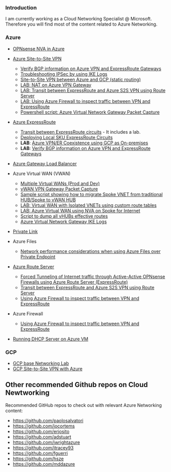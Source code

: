 ### Introduction

I am currently working as a Cloud Networking Specialist @ Microsoft. Therefore you will find most of the content related to Azure Networking.

### Azure

- [OPNsense NVA in Azure](https://github.com/dmauser/opnazure)

- [Azure Site-to-Site VPN](https://github.com/dmauser/azure-vpn-s2s)
  - [Verify BGP information on Azure VPN and ExpressRoute Gateways](https://github.com/dmauser/Lab/tree/master/ER-and-VPN-Gateway-BGP-info)
  - [Troubleshooting IPSec by using IKE Logs](https://github.com/dmauser/Lab/tree/master/VPN-gateway-IKE-logs)
  - [Site-to-Site VPN between Azure and GCP (static routing)](https://github.com/dmauser/azure-vpn-s2s-gcp)
  - [LAB: NAT on Azure VPN Gateway](https://github.com/dmauser/azure-vpn-s2s-nat) 
  - [LAB: Transit between ExpressRoute and Azure S2S VPN using Route Server](https://github.com/dmauser/Lab/tree/master/RS-ER-VPN-Gateway-Transit)
  - [LAB: Using Azure Firewall to inspect traffic between VPN and ExpressRoute](https://github.com/dmauser/Lab/tree/master/RS-ER-VPN-Gateway-Transit-AzFW)
  - [Powershell script: Azure Virtual Network Gateway Packet Capture](https://github.com/dmauser/Lab/tree/master/VPN-gateway-packet-capture) 

- [Azure ExpressRoute](https://github.com/dmauser/azure-expressroute)
  - [Transit between ExpressRoute circuits](https://github.com/dmauser/azure-expressroute/tree/main/er-to-er-transit) - It includes a lab.
  - [Deploying Local SKU ExpressRoute Circuits](https://github.com/dmauser/Lab/tree/master/ExpressRoute-local)
  - **LAB**: [Azure VPN/ER Coexistence using GCP as On-premises](https://github.com/dmauser/azure-er-vpn-coexistence)
  - **LAB**: [Verify BGP information on Azure VPN and ExpressRoute Gateways](https://github.com/dmauser/Lab/tree/master/ER-and-VPN-Gateway-BGP-info)

- [Azure Gateway Load Balancer](https://github.com/dmauser/azure-gateway-lb)

- Azure Virtual WAN (VWAN)
  - [Multiple Virtual WANs (Prod and Dev)](https://github.com/dmauser/Lab/tree/master/vWAN-split-dev-and-prod-design)
  - [vWAN VPN Gateway Packet Capture](https://github.com/dmauser/Lab/tree/master/vWAN-vpn-gateway-packet-capture)
  - [Sample script showing how to migrate Spoke VNET from traditional HUB/Spoke to vWAN HUB](https://github.com/dmauser/Lab/tree/master/vWAN-spoke-vnet-sample-migration-script)
  - [LAB: Virtual WAN with Isolated VNETs using custom route tables](https://github.com/dmauser/azure-virtualwan/tree/main/nva-spoke-internet)
  - [LAB: Azure Virtual WAN using NVA on Spoke for Internet](https://github.com/dmauser/azure-virtualwan/tree/main/nva-spoke-internet)
  - [Script to dump all vHUBs effective routes](https://github.com/dmauser/azure-virtualwan/tree/main/misc-cheatsheet#script-to-dump-all-vhubs-effective-routes)
  - [Azure Virtual Network Gateway IKE Logs](https://github.com/dmauser/Lab/tree/master/VPN-gateway-IKE-logs)

- [Private Link](https://github.com/dmauser/PrivateLink)

- Azure Files
  - [Network performance considerations when using Azure Files over Private Endpoint](https://github.com/dmauser/azure-files-netperf)
- [Azure Route Server](https://github.com/dmauser/azure-routeserver)
   - [Forced Tunneling of Internet traffic through Active-Active OPNsense Firewalls using Azure Route Server (ExpressRoute)](https://github.com/dmauser/Lab/tree/master/RS-AA-OPNsense-ForceTunnel-ER)
   - [Transit between ExpressRoute and Azure S2S VPN using Route Server](https://github.com/dmauser/Lab/tree/master/RS-ER-VPN-Gateway-Transit)
   - [Using Azure Firewall to inspect traffic between VPN and ExpressRoute](https://github.com/dmauser/Lab/tree/master/RS-ER-VPN-Gateway-Transit-AzFW)
- Azure Firewall
  - [Using Azure Firewall to inspect traffic between VPN and ExpressRoute](https://github.com/dmauser/Lab/tree/master/RS-ER-VPN-Gateway-Transit-AzFW)
- [Running DHCP Server on Azure VM](https://github.com/dmauser/DHCPServer-On-Azure)

### GCP
- [GCP base Networking Lab](https://github.com/dmauser/gcp-network-base-lab)
- [GCP Site-to-Site VPN with Azure](https://github.com/dmauser/azure-vpn-s2s-gcp)

## Other recommended Github repos on Cloud Newtworking

Recommended GitHub repos to check out with relevant Azure Networking content:

- https://github.com/paolosalvatori
- https://github.com/jocortems
- https://github.com/erjosito
- https://github.com/adstuart
- https://github.com/jwrightazure
- https://github.com/jtracey93
- https://github.com/fguerri
- https://github.com/hsze
- https://github.com/mddazure
